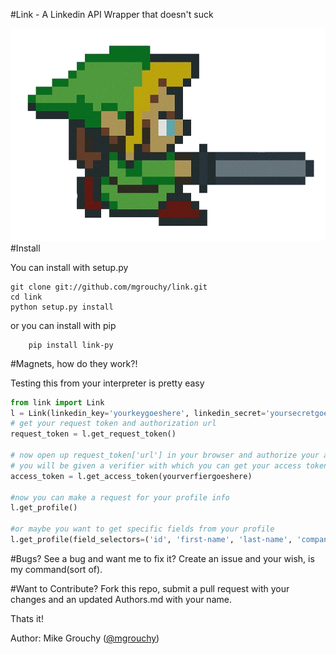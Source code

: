 #Link - A Linkedin API Wrapper that doesn't suck

![link](https://github.com/mgrouchy/link/raw/master/link.png)
#Install

You can install with setup.py

```shell
git clone git://github.com/mgrouchy/link.git
cd link
python setup.py install

```

or you can install with pip
```shell
    pip install link-py
```

#Magnets, how do they work?!

Testing this from your interpreter is pretty easy

```python
from link import Link
l = Link(linkedin_key='yourkeygoeshere', linkedin_secret='yoursecretgoeshere')
# get your request token and authorization url
request_token = l.get_request_token()

# now open up request_token['url'] in your browser and authorize your app
# you will be given a verifier with which you can get your access token
access_token = l.get_access_token(yourverfiergoeshere)

#now you can make a request for your profile info
l.get_profile()

#or maybe you want to get specific fields from your profile
l.get_profile(field_selectors=('id', 'first-name', 'last-name', 'company'))

```

#Bugs?
See a bug and want me to fix it? Create an issue and your wish, is my command(sort of).


#Want to Contribute?
Fork this repo, submit a pull request with your changes and an updated Authors.md with your name.

Thats it!

Author: Mike Grouchy ([@mgrouchy](http://twitter.com/mgrouchy))
